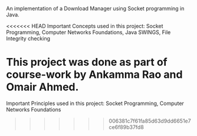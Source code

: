 An implementation of a Download Manager using Socket programming in Java.

<<<<<<< HEAD
Important Concepts used in this project: Socket Programming, Computer Networks Foundations, Java SWINGS, File Integrity checking

This project was done as part of course-work by Ankamma Rao and Omair Ahmed. 
=======
Important Principles used in this project: Socket Programming, Computer Networks Foundations
>>>>>>> 006381c7f61fa85d63d9dd6651e7ce6f89b37fd8
